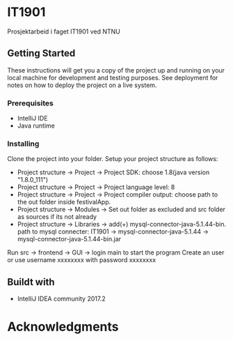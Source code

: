 # IT1901
Prosjektarbeid i faget IT1901 ved NTNU

## Getting Started
These instructions will get you a copy of the project up and running on your local machine for development and testing purposes. See deployment for notes on how to deploy the project on a live system.

### Prerequisites
- IntelliJ IDE
- Java runtime

### Installing
Clone the project into your folder. Setup your project structure as follows:
- Project structure -> Project -> Project SDK: choose 1.8(java version "1.8.0_111")
- Project structure -> Project -> Project language level: 8
- Project structure -> Project -> Project compiler output: choose path to the out folder inside festivalApp.
- Project structure -> Modules -> Set out folder as excluded and src folder as sources if its not already
- Project structure -> Libraries -> add(+) mysql-connector-java-5.1.44-bin. 
path to mysql connecter: IT1901 -> mysql-connector-java-5.1.44 -> mysql-connector-java-5.1.44-bin.jar

Run src -> frontend -> GUI -> login main to start the program
Create an user or use username xxxxxxxx with password xxxxxxxx

## Buildt with
- IntelliJ IDEA community 2017.2

# Acknowledgments
